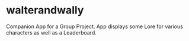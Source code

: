 # walterandwally
 Companion App for a Group Project. App displays some Lore for various characters as well as a Leaderboard.
